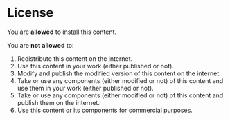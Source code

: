 # License

You are **allowed** to install this content.

You are **not allowed** to:

1. Redistribute this content on the internet.
2. Use this content in your work (either published or not).
3. Modify and publish the modified version of this content on the internet.
4. Take or use any components (either modified or not) of this content and use them in your work (either published or not).
5. Take or use any components (either modified or not) of this content and publish them on the internet.
6. Use this content or its components for commercial purposes.
